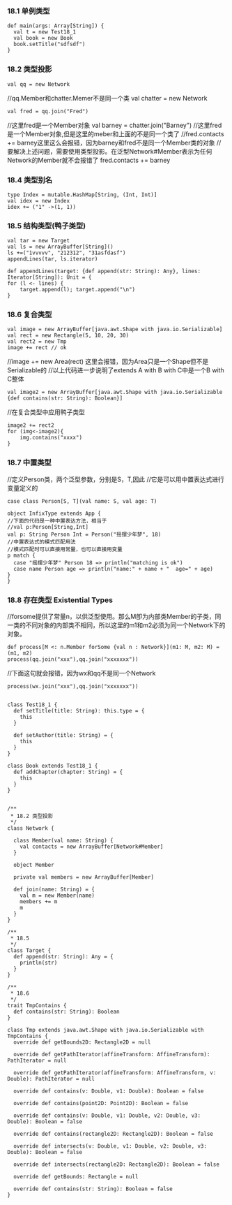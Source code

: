 ### 18.1 单例类型
	def main(args: Array[String]) {
	  val t = new Test18_1
	  val book = new Book
	  book.setTitle("sdfsdf")
	}

### 18.2 类型投影
	val qq = new Network
//qq.Member和chatter.Memer不是同一个类
	val chatter = new Network

	val fred = qq.join("Fred")
//这里fred是一个Member对象
	val barney = chatter.join("Barney") //这里fred是一个Member对象,但是这里的meber和上面的不是同一个类了
//fred.contacts += barney这里这么会报错，因为barney和fred不是同一个Member类的对象
//要解决上述问题，需要使用类型投影。在泛型Network#Member表示为任何Network的Member就不会报错了
	fred.contacts += barney

### 18.4 类型别名
	type Index = mutable.HashMap[String, (Int, Int)]
	val idex = new Index
	idex += ("1" ->(1, 1))

### 18.5 结构类型(鸭子类型)
	val tar = new Target
	val ls = new ArrayBuffer[String]()
	ls +=("1vvvvv", "212312", "31asfdasf")
	appendLines(tar, ls.iterator)
	
	def appendLines(target: {def append(str: String): Any}, lines: Iterator[String]): Unit = {
	for (l <- lines) {
		target.append(l); target.append("\n")
	}

### 18.6 复合类型
	val image = new ArrayBuffer[java.awt.Shape with java.io.Serializable]
	val rect = new Rectangle(5, 10, 20, 30)
	val rect2 = new Tmp
	image += rect // ok

  //image += new Area(rect) 这里会报错，因为Area只是一个Shape但不是Serializable的
  //以上代码进一步说明了extends A with B with C中是一个B with C整体
  
	val image2 = new ArrayBuffer[java.awt.Shape with java.io.Serializable {def contains(str: String): Boolean}]
  //在复合类型中应用鸭子类型
  
	image2 += rect2 
	for (img<-image2){
		img.contains("xxxx")
	}

### 18.7 中置类型
  //定义Person类，两个泛型参数，分别是S，T,因此
  //它是可以用中置表达式进行变量定义的
  
    case class Person[S, T](val name: S, val age: T)

    object InfixType extends App {
    //下面的代码是一种中置表达方法，相当于
    //val p:Person[String,Int]
    val p: String Person Int = Person("摇摆少年梦", 18)
    //中置表达式的模式匹配用法
    //模式匹配时可以直接用常量，也可以直接用变量
    p match {
      case "摇摆少年梦" Person 18 => println("matching is ok")
      case name Person age => println("name:" + name + "  age=" + age)
    }
    }

### 18.8 存在类型 Existential Types
  //forsome提供了常量n，以供泛型使用。那么M卽为内部类Member的子类，同一类的不同对象的内部类不相同，所以这里的m1和m2必须为同一个Network下的对象。
    
    def process[M <: n.Member forSome {val n : Network}](m1: M, m2: M) = (m1, m2)
    process(qq.join("xxx"),qq.join("xxxxxxx"))
  //下面这句就会报错，因为wx和qq不是同一个Network
  
    process(wx.join("xxx"),qq.join("xxxxxxx"))


	class Test18_1 {
	  def setTitle(title: String): this.type = {
	    this
	  }
	
	  def setAuthor(title: String) = {
	    this
	  }
	}
	
	class Book extends Test18_1 {
	  def addChapter(chapter: String) = {
	    this
	  }
	}
	
	
	/**
	 * 18.2 类型投影
	 */
	class Network {
	
	  class Member(val name: String) {
	    val contacts = new ArrayBuffer[Network#Member]
	  }
	
	  object Member
	
	  private val members = new ArrayBuffer[Member]
	
	  def join(name: String) = {
	    val m = new Member(name)
	    members += m
	    m
	  }
	}
	
	/**
	 * 18.5
	 */
	class Target {
	  def append(str: String): Any = {
	    println(str)
	  }
	}
	
	/**
	 * 18.6
	 */
	trait TmpContains {
	  def contains(str: String): Boolean
	}
	
	class Tmp extends java.awt.Shape with java.io.Serializable with TmpContains {
	  override def getBounds2D: Rectangle2D = null
	
	  override def getPathIterator(affineTransform: AffineTransform): PathIterator = null
	
	  override def getPathIterator(affineTransform: AffineTransform, v: Double): PathIterator = null
	
	  override def contains(v: Double, v1: Double): Boolean = false
	
	  override def contains(point2D: Point2D): Boolean = false
	
	  override def contains(v: Double, v1: Double, v2: Double, v3: Double): Boolean = false
	
	  override def contains(rectangle2D: Rectangle2D): Boolean = false
	
	  override def intersects(v: Double, v1: Double, v2: Double, v3: Double): Boolean = false
	
	  override def intersects(rectangle2D: Rectangle2D): Boolean = false
	
	  override def getBounds: Rectangle = null
	
	  override def contains(str: String): Boolean = false
	}
